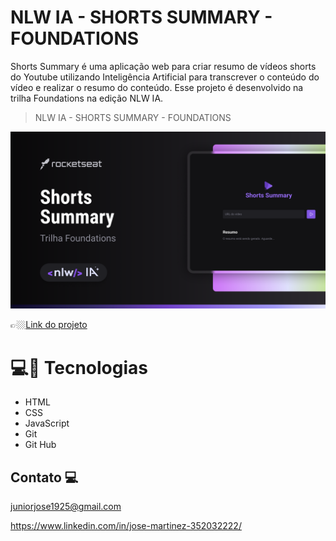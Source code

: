 # NLW IA - SHORTS SUMMARY - FOUNDATIONS 

Shorts Summary é uma aplicação web para criar resumo de vídeos shorts do Youtube utilizando Inteligência Artificial para transcrever o conteúdo do vídeo e realizar o resumo do conteúdo. Esse projeto é desenvolvido na trilha Foundations na edição NLW IA.

> NLW IA - SHORTS SUMMARY - FOUNDATIONS 

![preview](./.github/card.png)

👉🏼[Link do projeto](https://nlw-ia-foundations.netlify.app/)


#  💻🔧 Tecnologias

- HTML
- CSS
- JavaScript
- Git
- Git Hub


## Contato 💻

juniorjose1925@gmail.com


https://www.linkedin.com/in/jose-martinez-352032222/
